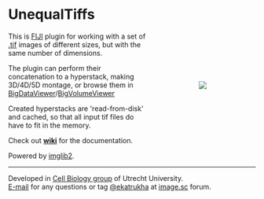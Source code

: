 UnequalTiffs
===

<img src="https://katpyxa.info/software/UnequalTiffs_logo.png" align="right" style="padding:100px"/>This is [FIJI](https://fiji.sc/) plugin for working with a set of [.tif](https://en.wikipedia.org/wiki/TIFF) images of different sizes, but with the same number of dimensions.  
  
The plugin can perform their concatenation to a hyperstack, making 3D/4D/5D montage, or browse them in [BigDataViewer](https://imagej.net/plugins/bdv/)/[BigVolumeViewer](https://github.com/UU-cellbiology/bvv-playground)  
 
Created hyperstacks are 'read-from-disk' and cached, so that all input tif files do have to fit in the memory.  

Check out **[wiki](https://github.com/ekatrukha/UnequalTiffs/wiki)** for the documentation.

Powered by [imglib2](https://github.com/imglib).

----------

Developed in <a href='http://cellbiology.science.uu.nl/'>Cell Biology group</a> of Utrecht University.  
<a href="mailto:katpyxa@gmail.com">E-mail</a> for any questions or tag <a href="https://forum.image.sc/u/ekatrukha/summary">@ekatrukha</a> at <a href="https://forum.image.sc/">image.sc</a> forum.



